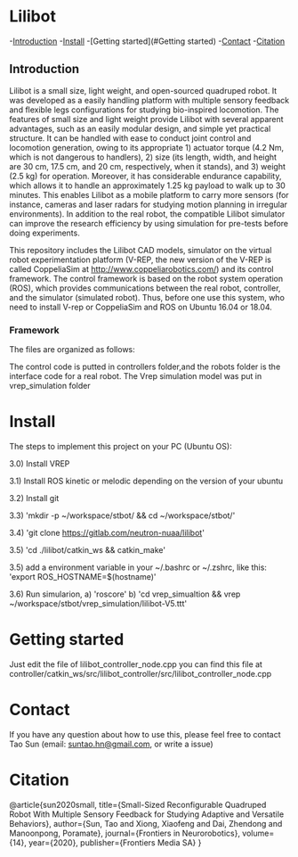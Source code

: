 
# Lilibot

-[Introduction](#Introduction)
-[Install](#Install)
-[Getting started](#Getting started)
-[Contact](#Contact)
-[Citation](#Citation)

## Introduction


Lilibot is a small size, light weight, and  open-sourced quadruped robot. It was developed as a easily handling platform with multiple sensory feedback and flexible legs configurations for studying bio-inspired locomotion. The features of small size and light weight provide Lilibot with several apparent advantages, such as an easily modular design, and simple yet practical structure. It can be handled with ease to conduct joint control and locomotion generation, owing to its appropriate 1) actuator torque (4.2 Nm, which is not dangerous to handlers), 2) size (its length, width, and height are 30 cm, 17.5 cm, and 20 cm, respectively, when it stands), and 3) weight (2.5 kg) for operation. Moreover, it has considerable endurance capability, which allows it to handle an approximately 1.25 kg payload to walk up to 30 minutes. This enables Lilibot as a mobile platform to carry more sensors (for instance, cameras and laser radars for studying motion planning in irregular environments). In addition to the real robot, the compatible Lilibot simulator can improve the research efficiency by using simulation for pre-tests before doing experiments.

This repository includes the Lilibot CAD models, simulator on the virtual robot experimentation platform (V-REP, the new version of the V-REP is called CoppeliaSim at http://www.coppeliarobotics.com/) and its control framework. The control framework is based on the robot system operation (ROS), which provides communications between the real robot, controller, and the simulator (simulated robot). Thus, before one use this system, who need to install V-rep or CoppeliaSim and ROS on Ubuntu 16.04 or 18.04. 


### Framework

The files are organized as follows:

The control code is putted in controllers folder,and the robots folder is the interface code for a real robot. The Vrep simulation model was put in vrep_simulation folder

# Install
The steps to implement this project on your PC (Ubuntu OS):

3.0) Install VREP

3.1) Install ROS kinetic or melodic depending on the version of your ubuntu 

3.2) Install git

3.3) 'mkdir -p ~/workspace/stbot/ && cd ~/workspace/stbot/'

3.4) 'git clone https://gitlab.com/neutron-nuaa/lilibot'

3.5) 'cd ./lilibot/catkin_ws && catkin_make'

3.5) add a environment variable in your ~/.bashrc or ~/.zshrc, like this:
    'export ROS_HOSTNAME=$(hostname)'

3.6) Run simularion, 
    a) 'roscore'
    b) 'cd vrep_simualtion && vrep ~/workspace/stbot/vrep_simulation/lilibot-V5.ttt'

# Getting started

Just edit the file of lilibot_controller_node.cpp
you can find this file at controller/catkin_ws/src/lilibot_controller/src/lilibot_controller_node.cpp


# Contact

If you have any question about how to use this, please feel free to contact Tao Sun (email: suntao.hn@gmail.com, or write a issue)


# Citation

@article{sun2020small,
  title={Small-Sized Reconfigurable Quadruped Robot With Multiple Sensory Feedback for Studying Adaptive and Versatile Behaviors},
  author={Sun, Tao and Xiong, Xiaofeng and Dai, Zhendong and Manoonpong, Poramate},
  journal={Frontiers in Neurorobotics},
  volume={14},
  year={2020},
  publisher={Frontiers Media SA}
}